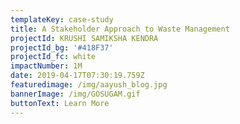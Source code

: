 ```yaml
---
templateKey: case-study
title: A Stakeholder Approach to Waste Management
projectId: KRUSHI SAMIKSHA KENDRA
projectId_bg: '#418F37'
projectId_fc: white
impactNumber: 1M
date: 2019-04-17T07:30:19.759Z
featuredimage: /img/aayush_blog.jpg
bannerImage: /img/GOSUGAM.gif
buttonText: Learn More
---
```

